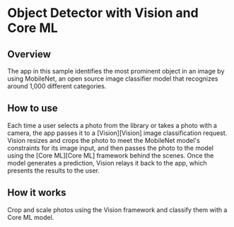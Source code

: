 # Object Detector with Vision and Core ML

## Overview
The app in this sample identifies the most prominent object in an image by using MobileNet,
an open source image classifier model that recognizes around 1,000 different categories.

## How to use
Each time a user selects a photo from the library or takes a photo with a camera,
the app passes it to a [Vision][Vision] image classification request.
Vision resizes and crops the photo to meet the MobileNet model's constraints for its image input,
and then passes the photo to the model using the [Core ML][Core ML] framework behind the scenes.
Once the model generates a prediction, Vision relays it back to the app, which presents the results to the user.

## How it works
Crop and scale photos using the Vision framework and classify them with a Core ML model.
